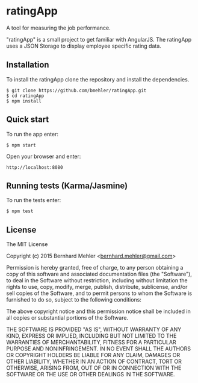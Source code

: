# ratingApp
A tool for measuring the job performance.

"ratingApp" is a small project to get familiar with AngularJS.
The ratingApp uses a JSON Storage to display employee specific rating data.

## Installation

To install the ratingApp clone the repository and install the dependencies.

```
$ git clone https://github.com/bmehler/ratingApp.git
$ cd ratingApp
$ npm install
```
## Quick start

To run the app enter:

```
$ npm start
```

Open your browser and enter:

```
http://localhost:8080
```

## Running tests (Karma/Jasmine)

To run the tests enter:

```
$ npm test
```

## License

The MIT License

Copyright (c) 2015 Bernhard Mehler &lt;bernhard.mehler@gmail.com&gt;

Permission is hereby granted, free of charge, to any person obtaining a copy
of this software and associated documentation files (the "Software"), to deal
in the Software without restriction, including without limitation the rights
to use, copy, modify, merge, publish, distribute, sublicense, and/or sell
copies of the Software, and to permit persons to whom the Software is
furnished to do so, subject to the following conditions:

The above copyright notice and this permission notice shall be included in
all copies or substantial portions of the Software.

THE SOFTWARE IS PROVIDED "AS IS", WITHOUT WARRANTY OF ANY KIND, EXPRESS OR
IMPLIED, INCLUDING BUT NOT LIMITED TO THE WARRANTIES OF MERCHANTABILITY,
FITNESS FOR A PARTICULAR PURPOSE AND NONINFRINGEMENT. IN NO EVENT SHALL THE
AUTHORS OR COPYRIGHT HOLDERS BE LIABLE FOR ANY CLAIM, DAMAGES OR OTHER
LIABILITY, WHETHER IN AN ACTION OF CONTRACT, TORT OR OTHERWISE, ARISING FROM,
OUT OF OR IN CONNECTION WITH THE SOFTWARE OR THE USE OR OTHER DEALINGS IN
THE SOFTWARE.

